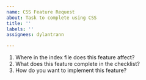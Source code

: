 ```yaml
---
name: CSS Feature Request
about: Task to complete using CSS
title: ''
labels: ''
assignees: dylantrann

---
```


1. Where in the index file does this feature affect?
2. What does this feature complete in the checklist?
3. How do you want to implement this feature?
